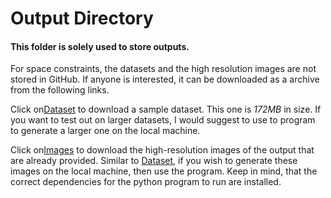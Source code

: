 # Output Directory

#### This folder is solely used to store outputs.

For space constraints, the datasets and the high resolution images are not stored in GitHub.
If anyone is interested, it can be downloaded as a archive from the following links.

Click on[Dataset](https://drive.google.com/open?id=0By71xL1Nx_SfR0hTekFXSGJPckk) to download a sample dataset. This one is *172MB* in size.
If you want to test out on larger datasets, I would suggest to use to program to
generate a larger one on the local machine.

Click on[Images](https://drive.google.com/open?id=0By71xL1Nx_Sfa1RvVjVsSWlFSTQ)
to download the high-resolution images of the output that are already provided. 
Similar to [Dataset](https://drive.google.com/open?id=0By71xL1Nx_SfR0hTekFXSGJPckk), if you wish to generate these images on the local machine, then use the program.
Keep in mind, that the correct dependencies for the python program to run are installed.


